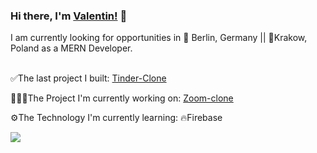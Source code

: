 ### Hi there, I'm [Valentin!](https://www.linkedin.com/in/valentinmull/) 👋

I am currently looking for opportunities in 📍 Berlin, Germany || 📍Krakow, Poland as a MERN Developer.
<br />
<br />

✅The last project I built: [Tinder-Clone][Tinder-clone]  <br />

👨🏽‍💻The Project I'm currently working on: [Zoom-clone][Zoom-clone] <br />

⚙️The Technology I'm currently learning: 🔥Firebase <br />






  <img align="center" src="https://github-readme-stats.vercel.app/api?username=valentin-muller&show_icons=true&include_all_commits=true&theme=radical" />
  
  [Tinder-clone]: tinder-clone-c95b2.web.app/
  [Zoom-clone]: https://still-reef-70054.herokuapp.com/a853a9c2-0238-41e0-aa1b-5cc6d01de927
